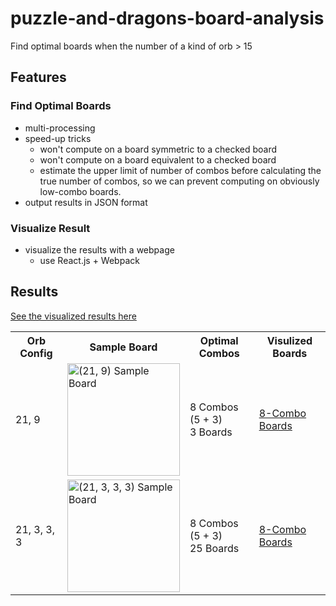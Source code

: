 # puzzle-and-dragons-board-analysis
Find optimal boards when the number of a kind of orb > 15

## Features

### Find Optimal Boards
* multi-processing
* speed-up tricks
  * won't compute on a board symmetric to a checked board
  * won't compute on a board equivalent to a checked board
  * estimate the upper limit of number of combos before calculating the true number of combos, so we can prevent computing on obviously low-combo boards.
* output results in JSON format

### Visualize Result
* visualize the results with a webpage
  * use React.js + Webpack

## Results

[See the visualized results here](https://roger-wu.github.io/puzzle-and-dragons-optimal-boards/visualize_result/optimal_boards.html)

<table>
  <tr>
    <th>Orb Config</th>
    <th>Sample Board</th>
    <th>Optimal Combos</th>
    <th>Visulized Boards</th>
  </tr>
  <tr>
    <td>21, 9</td>
    <td><img width="180" alt="(21, 9) Sample Board" src="https://cloud.githubusercontent.com/assets/6902276/26284913/39bbb934-3e78-11e7-8ac8-5775b5df60d2.png"></td>
    <td>8 Combos (5 + 3)<br />3 Boards</td>
    <td><a href="https://rawgit.com/Roger-Wu/puzzle-and-dragons-optimal-boards/master/analysis_max_combo/output/done_21-9/orb-21-9_combo-8.html">8-Combo Boards</a></td>
  </tr>
  <tr>
    <td>21, 3, 3, 3</td>
    <td><img width="180" alt="(21, 3, 3, 3) Sample Board" src="https://cloud.githubusercontent.com/assets/6902276/26284899/ea9602a6-3e77-11e7-983d-2438f923c12e.png"></td>
    <td>8 Combos (5 + 3)<br />25 Boards</td>
    <td><a href="https://rawgit.com/Roger-Wu/puzzle-and-dragons-optimal-boards/master/analysis_max_combo/output/done_21-3-3-3/orb-21-3-3-3_combo-8.html">8-Combo Boards</a></td>
  </tr>
</table>
